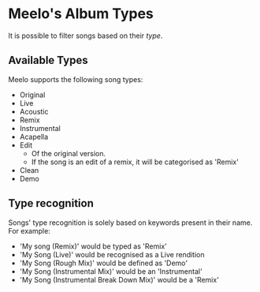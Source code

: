 # Meelo's Album Types

It is possible to filter songs based on their *type*. 

## Available Types

Meelo supports the following song types:

- Original
- Live
- Acoustic
- Remix
- Instrumental
- Acapella
- Edit
  - Of the original version.
  - If the song is an edit of a remix, it will be categorised as 'Remix'
- Clean
- Demo

## Type recognition

Songs' type recognition is solely based on keywords present in their name. For example:

- 'My song (Remix)' would be typed as 'Remix'
- 'My Song (Live)' would be recognised as a Live rendition
- 'My Song (Rough Mix)' would be defined as 'Demo'
- 'My Song (Instrumental Mix)' would be an 'Instrumental'
- 'My Song (Instrumental Break Down Mix)' would be a 'Remix'

